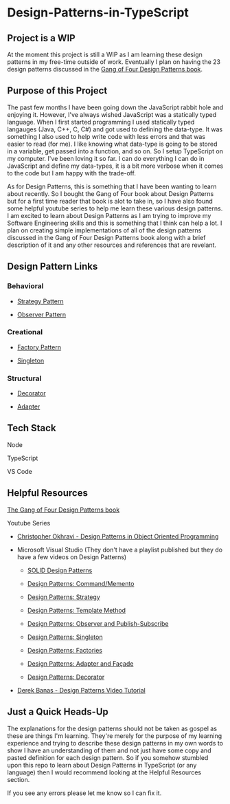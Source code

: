 # Design-Patterns-in-TypeScript 

## Project is a WIP
At the moment this project is still a WIP as I am learning these design patterns in my free-time outside of work. Eventually I plan on having the 23 design patterns discussed in the [Gang of Four Design Patterns book](https://www.amazon.com/Design-Patterns-Object-Oriented-Addison-Wesley-Professional-ebook/dp/B000SEIBB8). 

## Purpose of this Project
The past few months I have been going down the JavaScript rabbit hole and enjoying it. However, I've always wished JavaScript was a statically typed language. When I first started programming I used statically typed langauges (Java, C++, C, C#) and got used to defining the data-type. It was something I also used to help write code with less errors and that was easier to read (for me). I like knowing what data-type is going to be stored in a variable, get passed into a function, and so on. So I setup TypeScript on my computer. I've been loving it so far. I can do everything I can do in JavaScript and define my data-types, it is a bit more verbose when it comes to the code but I am happy with the trade-off. 

As for Design Patterns, this is something that I have been wanting to learn about recently. So I bought the Gang of Four book about Design Patterns but for a first time reader that book is alot to take in, so I have also found some helpful youtube series to help me learn these various design patterns. I am excited to learn about Design Patterns as I am trying to improve my Software Engineering skills and this is something that I think can help a lot. I plan on creating simple implementations of all of the design patterns discussed in the Gang of Four Design Patterns book along with a brief description of it and any other resources and references that are revelant.

## Design Pattern Links

### Behavioral
 * [Strategy Pattern](https://github.com/Hagnap/Design-Patterns-in-TypeScript/tree/main/Behavioral-Design-Patterns/Strategy-Pattern)

 * [Observer Pattern](https://github.com/Hagnap/Design-Patterns-in-TypeScript/tree/main/Behavioral-Design-Patterns/Observer-Pattern)

### Creational 
* [Factory Pattern](https://github.com/Hagnap/Design-Patterns-in-TypeScript/tree/main/Creational-Design-Patterns/Factory-Pattern)

* [Singleton](https://github.com/Hagnap/Design-Patterns-in-TypeScript/tree/main/Creational-Design-Patterns/Singleton-Pattern)
  
### Structural
* [Decorator](https://github.com/Hagnap/Design-Patterns-in-TypeScript/tree/main/Structural-Design-Patterns/Decorator-Pattern)

* [Adapter](https://github.com/Hagnap/Design-Patterns-in-TypeScript/tree/main/Structural-Design-Patterns/Adapter-Pattern)

## Tech Stack

Node

TypeScript

VS Code

## Helpful Resources
[The Gang of Four Design Patterns book](https://www.amazon.com/Design-Patterns-Object-Oriented-Addison-Wesley-Professional-ebook/dp/B000SEIBB8)

Youtube Series

  * [Christopher Okhravi - Design Patterns in Object Oriented Programming](https://www.youtube.com/playlist?list=PLrhzvIcii6GNjpARdnO4ueTUAVR9eMBpc)
  
  * Microsoft Visual Studio (They don't have a playlist published but they do have a few videos on Design Patterns)
    
       - [SOLID Design Patterns](https://www.youtube.com/watch?v=agkWYPUcLpg)
       
       - [Design Patterns: Command/Memento](https://www.youtube.com/watch?v=zRbHlDeon3E)
       
       - [Design Patterns: Strategy](https://www.youtube.com/watch?v=QZIvlny1Onk)
       
       - [Design Patterns: Template Method](https://www.youtube.com/watch?v=MfAvs0n9uMs)
       
       - [Design Patterns: Observer and Publish-Subscribe](https://www.youtube.com/watch?v=72bdaDl4KLM)
       
       - [Design Patterns: Singleton](https://www.youtube.com/watch?v=sbML3xFHRbI)
       
       - [Design Patterns: Factories](https://www.youtube.com/watch?v=JEk7B_GUErc)
       
       - [Design Patterns: Adapter and Façade](https://www.youtube.com/watch?v=XYa0rmRMZ1Q)
       
       - [Design Patterns: Decorator](https://www.youtube.com/watch?v=6PPMR0GWrZQ)

  * [Derek Banas - Design Patterns Video Tutorial](https://www.youtube.com/playlist?list=PLF206E906175C7E07)

## Just a Quick Heads-Up

The explanations for the design patterns should not be taken as gospel as these are things I'm learning. They're merely for the purpose of my learning experience and trying to describe these design patterns in my own words to show I have an understanding of them and not just have some copy and pasted definition for each design pattern. So if you somehow stumbled upon this repo to learn about Design Patterns in TypeScript (or any language) then I would recommend looking at the Helpful Resources section. 

If you see any errors please let me know so I can fix it.
